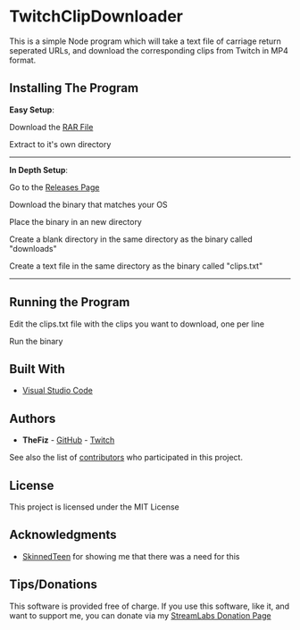 # TwitchClipDownloader

This is a simple Node program which will take a text file of carriage return seperated URLs, and download the corresponding clips from Twitch in MP4 format.

## Installing The Program

**Easy Setup**:

Download the [RAR File](https://github.com/thefiz/TwitchClipDownloader/raw/master/twitchclipdownloader.rar)

Extract to it's own directory

--------

**In Depth Setup**:

Go to the [Releases Page](https://github.com/thefiz/TwitchClipDownloader/releases/tag/1.0)

Download the binary that matches your OS

Place the binary in an new directory

Create a blank directory in the same directory as the binary called "downloads"

Create a text file in the same directory as the binary called "clips.txt" 

--------


## Running the Program

Edit the clips.txt file with the clips you want to download, one per line

Run the binary


## Built With

* [Visual Studio Code](https://code.visualstudio.com/)

## Authors

* **TheFiz** -  [GitHub](https://github.com/thefiz) - [Twitch](https://www.twitch.tv/thefiz)

See also the list of [contributors](https://github.com/thefiz/TwitchClipDownloader/contributors) who participated in this project.

## License

This project is licensed under the MIT License

## Acknowledgments

* [SkinnedTeen](http://www.twitch.tv/skinnedteen) for showing me that there was a need for this

## Tips/Donations

This software is provided free of charge.  If you use this software, like it, and want to support me, you can donate via my [StreamLabs Donation Page](https://streamlabs.com/thefiz)
